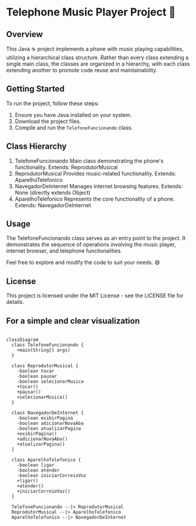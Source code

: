 # Telephone Music Player Project 📱

## Overview

This Java ☕ project implements a phone with music playing capabilities, utilizing a hierarchical class structure. Rather than every class extending a single main class, the classes are organized in a hierarchy, with each class extending another to promote code reuse and maintainability.

## Getting Started

To run the project, follow these steps:

1. Ensure you have Java installed on your system.
2. Download the project files.
3. Compile and run the `TelefoneFuncionando` class.


## Class Hierarchy
1. TelefoneFuncionando
Main class demonstrating the phone's functionality.
Extends: ReprodutorMusical
2. ReprodutorMusical
Provides music-related functionality.
Extends: AparelhoTelefonico
3. NavegadorDeInternet
Manages internet browsing features.
Extends: None (directly extends Object)
4. AparelhoTelefonico
Represents the core functionality of a phone.
Extends: NavegadorDeInternet


## Usage
The TelefoneFuncionando class serves as an entry point to the project. It demonstrates the sequence of operations involving the music player, internet browser, and telephone functionalities.


Feel free to explore and modify the code to suit your needs. 😄

## License
This project is licensed under the MIT License - see the LICENSE file for details.


## For a simple and clear visualization

```mermaid
 
classDiagram
  class TelefoneFuncionando {
    +main(String[] args)
  }

  class ReprodutorMusical {
    -boolean tocar
    -boolean pausar
    -boolean selecionarMusica
    +tocar()
    +pausar()
    +selecionarMusica()
  }

  class NavegadorDeInternet {
    -boolean exibirPagina
    -boolean adicionarNovaAba
    -boolean atualizarPagina
    +exibirPagina()
    +adicionarNovaAba()
    +atualizarPagina()
  }

  class AparelhoTelefonico {
    -boolean ligar
    -boolean atender
    -boolean iniciarCorreioVoz
    +ligar()
    +atender()
    +iniciarCorreioVoz()
  }

  TelefoneFuncionando --|> ReprodutorMusical
  ReprodutorMusical --|> AparelhoTelefonico
  AparelhoTelefonico --|> NavegadorDeInternet
